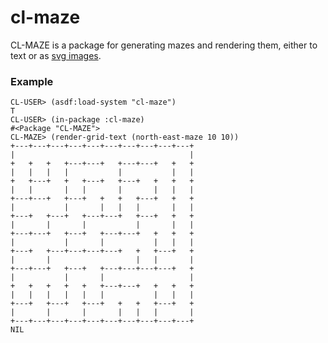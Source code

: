 # cl-maze

CL-MAZE is a package for generating mazes and rendering them, either to text or as [svg images](https://cdn.rawgit.com/kilimanjaro/cl-maze/master/maze40x40.svg).

### Example
```
CL-USER> (asdf:load-system "cl-maze")
T
CL-USER> (in-package :cl-maze)
#<Package "CL-MAZE">
CL-MAZE> (render-grid-text (north-east-maze 10 10))
+---+---+---+---+---+---+---+---+---+---+
|                                       |
+   +   +   +---+---+   +---+---+   +   +
|   |   |   |           |           |   |
+   +---+   +   +---+   +---+   +   +   +
|   |       |   |       |       |   |   |
+---+---+   +---+   +   +   +---+   +   +
|           |       |   |   |       |   |
+---+   +---+   +---+---+   +---+   +   +
|       |       |           |       |   |
+---+---+   +---+   +---+---+   +   +   +
|           |       |           |   |   |
+---+   +---+---+---+---+   +   +---+   +
|       |                   |   |       |
+---+---+   +---+   +---+---+---+---+   +
|           |       |                   |
+   +   +   +   +   +---+---+   +   +   +
|   |   |   |   |   |           |   |   |
+---+   +---+   +---+   +   +   +---+   +
|       |       |       |   |   |       |
+---+---+---+---+---+---+---+---+---+---+
NIL
```
